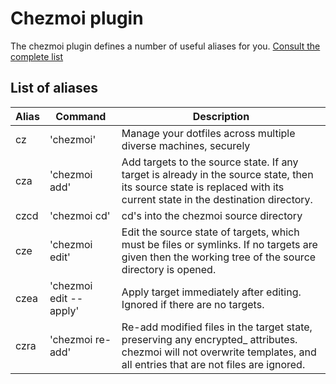 # Chezmoi plugin

The chezmoi plugin defines a number of useful aliases for you. [Consult the complete list](./chezmoi.plugin.sh)

## List of aliases

| Alias | Command                | Description                                                                                                                                                             |
| ----- | ---------------------- | ----------------------------------------------------------------------------------------------------------------------------------------------------------------------- |
| cz    | 'chezmoi'              | Manage your dotfiles across multiple diverse machines, securely                                                                                                         |
| cza   | 'chezmoi add'          | Add targets to the source state. If any target is already in the source state, then its source state is replaced with its current state in the destination directory.   |
| czcd  | 'chezmoi cd'           | cd's into the chezmoi source directory                                                                                                                                  |
| cze   | 'chezmoi edit'         | Edit the source state of targets, which must be files or symlinks. If no targets are given then the working tree of the source directory is opened.                     |
| czea  | 'chezmoi edit --apply' | Apply target immediately after editing. Ignored if there are no targets.                                                                                                |
| czra  | 'chezmoi re-add'       | Re-add modified files in the target state, preserving any encrypted\_ attributes. chezmoi will not overwrite templates, and all entries that are not files are ignored. |
